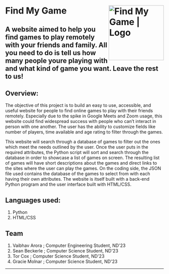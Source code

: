 # Find My Game <img align="right" alt="Find My Game | Logo" width="175px" src="https://i.ibb.co/nsKY9yb/Untitled-design-removebg-preview.png" />

A website aimed to help you find games to play remotely with your friends and family.
All you need to do is tell us how many people youre playing with and what kind of game you want.
Leave the rest to us!
 ---
## Overview:
The objective of this project is to build an easy to use, accessible, and useful website for people to find online games to play with their friends remotely. Especially due to the spike in Google Meets and Zoom usage, this website could find widespread success with people who can’t interact in person with one another. The user has the ability to customize fields like number of players, time available and age rating to filter through the games. 

This website will search through a database of games to filter out the ones which meet the needs outlined by the user. Once the user puts in the required attributes, the Python script will sort and search through the database in order to showcase a list of games on screen. The resulting list of games will have short descriptions about the games and direct links to the sites where the user can play the games. On the coding side, the JSON file used contains the database of the games to select from with each having their own attributes. The website is itself built with a back-end Python program and the user interface built with HTML/CSS.

## Languages used: 
1. Python
2. HTML/CSS

## Team
1. Vaibhav Arora ; Computer Engineering Student, ND'23
2. Sean Beckerle ; Computer Science Student, ND'23
3. Tor Cox ; Computer Science Student, ND'23
4. Gracie Molnar ; Computer Science Student, ND'23

---
[logo]: https://i.ibb.co/nsKY9yb/Untitled-design-removebg-preview.png
